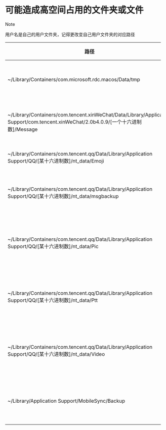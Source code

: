 # 可能造成高空间占用的文件夹或文件
> [!NOTE]
> 用户名是自己的用户文件夹，记得更改变自己用户文件夹的对应路径

|路径|属于的app|说明|清理方式|
|---|---|---|---|
|~/Library/Containers/com.microsoft.rdc.macos/Data/tmp|微软远程桌面(Microsoft Remote Desktop)|文件夹映射缓存|清空，不建议删除|
|~/Library/Containers/com.tencent.xinWeChat/Data/Library/Application Support/com.tencent.xinWeChat/2.0b4.0.9/[一个十六进制数]/Message|微信|微信聊天记录|在微信中登录对应帐号清理
|~/Library/Containers/com.tencent.qq/Data/Library/Application Support/QQ/[某十六进制数]/nt_data/Emoji|QQ|QQ表情包缓存||
|~/Library/Containers/com.tencent.qq/Data/Library/Application Support/QQ/[某十六进制数]/nt_data/msgbackup|QQ|QQ聊天记录备份|将其中内容移动至备份硬盘|
|~/Library/Containers/com.tencent.qq/Data/Library/Application Support/QQ/[某十六进制数]/nt_data/Pic|QQ|QQ聊天记录图片|按日期删除自己不需要的部分|
|~/Library/Containers/com.tencent.qq/Data/Library/Application Support/QQ/[某十六进制数]/nt_data/Ptt|QQ|语音|按日期删除自己不需要的部分|
|~/Library/Containers/com.tencent.qq/Data/Library/Application Support/QQ/[某十六进制数]/nt_data/Video|QQ|视频|按日期删除自己不需要的部分|
|~/Library/Application Support/MobileSync/Backup|Finder|Finder的iOS备份|将其中内容移动至备份硬盘|
